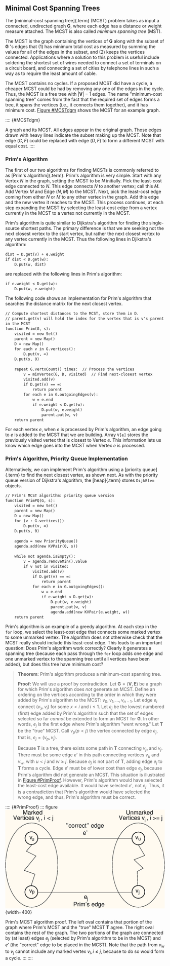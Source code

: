 
## Minimal Cost Spanning Trees

The [minimal-cost spanning tree]{.term} (MCST)
problem takes as input a connected, undirected graph $\mathbf{G}$, where
each edge has a distance or weight measure attached. The MCST is also
called *minimum spanning tree* (MST).

The MCST is the graph containing the vertices of $\mathbf{G}$ along with
the subset of $\mathbf{G}$ 's edges that (1) has minimum total cost as
measured by summing the values for all of the edges in the subset, and
(2) keeps the vertices connected. Applications where a solution to this
problem is useful include soldering the shortest set of wires needed to
connect a set of terminals on a circuit board, and connecting a set of
cities by telephone lines in such a way as to require the least amount
of cable.

The MCST contains no cycles. If a proposed MCST did have a cycle, a
cheaper MCST could be had by removing any one of the edges in the cycle.
Thus, the MCST is a free tree with $|\mathbf{V}| - 1$ edges. The name
"minimum-cost spanning tree" comes from the fact that the required set
of edges forms a tree, it spans the vertices (i.e., it connects them
together), and it has minimum cost. 
[Figure #MCSTdgm](#MCSTdgm) shows the MCST for an
example graph.

:::: {#MCSTdgm}
<inlineav id="MCSTCON" src="Graph/MCSTCON.js" name="Graph/MCSTCON" static/>

A graph and its MCST. All edges appear in the original graph. Those
edges drawn with heavy lines indicate the subset making up the MCST.
Note that edge $(C, F)$ could be replaced with edge $(D, F)$ to form a
different MCST with equal cost.
::::

### Prim's Algorithm

The first of our two algorithms for finding MCSTs is commonly referred
to as [Prim's algorithm]{.term}. Prim's
algorithm is very simple. Start with any Vertex $N$ in the graph,
setting the MCST to be $N$ initially. Pick the least-cost edge connected
to $N$. This edge connects $N$ to another vertex; call this $M$. Add
Vertex $M$ and Edge $(N, M)$ to the MCST. Next, pick the least-cost edge
coming from either $N$ or $M$ to any other vertex in the graph. Add this
edge and the new vertex it reaches to the MCST. This process continues,
at each step expanding the MCST by selecting the least-cost edge from a
vertex currently in the MCST to a vertex not currently in the MCST.

Prim's algorithm is quite similar to Dijkstra's algorithm for finding
the single-source shortest paths. The primary difference is that we are
seeking not the next closest vertex to the start vertex, but rather the
next closest vertex to any vertex currently in the MCST. Thus the
following lines in Djikstra's algorithm:

    dist = D.get(v) + e.weight
    if dist < D.get(w):
        D.put(w, dist)

are replaced with the following lines in Prim's algorithm:

    if e.weight < D.get(w):
        D.put(w, e.weight)

The following code shows an implementation for Prim's algorithm that
searches the distance matrix for the next closest vertex.

    // Compute shortest distances to the MCST, store them in D.
    // parent.get(v) will hold the index for the vertex that is v's parent in the MCST
    function Prim(G, s):
        visited = new Set()
        parent = new Map()
        D = new Map()
        for each v in G.vertices():
            D.put(v, ∞)
        D.put(s, 0)

        repeat G.vertxCount() times:  // Process the vertices
            v = minVertex(G, D, visited)  // Find next-closest vertex
            visited.add(v)
            if D.get(v) == ∞:
                return parent
            for each e in G.outgoingEdges(v):
                w = e.end
                if e.weight < D.get(w):
                    D.put(w, e.weight)
                    parent.put(w, v)
        return parent

For each vertex *e*, when *e* is processed by Prim's algorithm, an edge
going to *e* is added to the MCST that we are building. Array `V[e]`
stores the previously visited vertex that is closest to Vertex *e*. 
This information lets us know which edge goes into the
MCST when Vertex *e* is processed.

<inlineav id="primCON" src="Graph/primCON.js" name="Prim's Minimum Cost Spanning Tree Algorithm Slideshow" links="Graph/primCON.css"/>

### Prim's Algorithm, Priority Queue Implementation

Alternatively, we can implement Prim's algorithm using a
[priority queue]{.term} to find the next closest
vertex, as shown next. As with the priority queue version of Dijkstra's
algorithm, the [heap]{.term} stores `DijkElem`
objects.

    // Prim's MCST algorithm: priority queue version
    function PrimPQ(G, s):
        visited = new Set()
        parent = new Map()
        D = new Map()
        for (v : G.vertices())
            D.put(v, ∞)
        D.put(s, 0)

        agenda = new PriorityQueue()
        agenda.add(new KVPair(0, s))

        while not agenda.isEmpty():
            v = agenda.removeMin().value
            if v not in visited:
                visited.add(v)
                if D.get(v) == ∞:
                    return parent
                for each e in G.outgoingEdges():
                    w = e.end
                    if e.weight < D.get(w):
                        D.put(w, e.weight)
                        parent.put(w, v)
                        agenda.add(new KVPair(e.weight, w))
        return parent


Prim's algorithm is an example of a greedy algorithm. At each step in
the `for` loop, we select the least-cost edge that connects some marked
vertex to some unmarked vertex. The algorithm does not otherwise check
that the MCST really should include this least-cost edge. This leads to
an important question: Does Prim's algorithm work correctly? Clearly it
generates a spanning tree (because each pass through the `for` loop adds
one edge and one unmarked vertex to the spanning tree until all vertices
have been added), but does this tree have minimum cost?

> **Theorem:** Prim's algorithm produces a minimum-cost spanning tree.
>
> **Proof:** We will use a proof by contradiction. Let
> $\mathbf{G} = (\mathbf{V}, \mathbf{E})$ be a graph for which Prim's
> algorithm does *not* generate an MCST. Define an ordering on the
> vertices according to the order in which they were added by Prim's
> algorithm to the MCST: $v_0, v_1, ..., v_{n-1}$. Let edge $e_i$
> connect $(v_x, v_i)$ for some $x < i$ and $i \leq 1$. Let $e_j$ be the
> lowest numbered (first) edge added by Prim's algorithm such that the
> set of edges selected so far *cannot* be extended to form an MCST for
> $\mathbf{G}$. In other words, $e_j$ is the first edge where Prim's
> algorithm "went wrong." Let $\mathbf{T}$ be the "true" MCST. Call
> $v_p (p<j)$ the vertex connected by edge $e_j$, that is,
> $e_j = (v_p, v_j)$.
>
> Because $\mathbf{T}$ is a tree, there exists some path in $\mathbf{T}$
> connecting $v_p$ and $v_j$. There must be some edge $e'$ in this path
> connecting vertices $v_u$ and $v_w$, with $u < j$ and $w \geq j$.
> Because $e_j$ is not part of $\mathbf{T}$, adding edge $e_j$ to
> $\mathbf{T}$ forms a cycle. Edge $e'$ must be of lower cost than edge
> $e_j$, because Prim's algorithm did not generate an MCST. This
> situation is illustrated in 
> [Figure #PrimProof](#PrimProof). However, Prim's
> algorithm would have selected the least-cost edge available. It would
> have selected $e'$, not $e_j$. Thus, it is a contradiction that
> Prim's algorithm would have selected the wrong edge, and thus,
> Prim's algorithm must be correct. 

:::: {#PrimProof}
::: figure
![Prim's MCST algorithm proof](images/PrimMST.png){width=400}

Prim's MCST algorithm proof. The left oval contains that portion of the
graph where Prim's MCST and the "true" MCST $\mathbf{T}$ agree. The
right oval contains the rest of the graph. The two portions of the graph
are connected by (at least) edges $e_j$ (selected by Prim's algorithm
to be in the MCST) and $e'$ (the "correct" edge to be placed in the
MCST). Note that the path from $v_w$ to $v_j$ cannot include any marked
vertex $v_i, i \leq j$, because to do so would form a cycle.
:::
::::

<avembed id="PrimPE" src="Graph/PrimPE.html" type="pe" name="Prim's Algorithm Proficiency Exercise"/>
